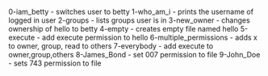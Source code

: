 0-iam_betty - switches user to betty
1-who_am_i - prints the username of logged in user
2-groups - lists groups user is in
3-new_owner - changes ownership of hello to betty
4-empty - creates empty file named hello
5-execute - add execute permission to hello
6-multiple_permissions - adds x to owner, group, read to others
7-everybody - add execute to owner,group,others
8-James_Bond - set 007 permission to file
9-John_Doe - sets 743 permission to file
